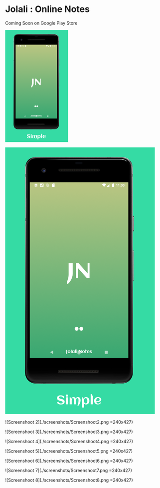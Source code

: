 # Jolali : Online Notes

Coming Soon on Google Play Store

<img src="./screenshots/Screenshoot1.png" width="40%" />

![Screenshoot 1](./screenshots/Screenshoot1.png) <!-- .element height="50%" width="50%" -->

![Screenshoot 2](./screenshots/Screenshoot2.png =240x427)

![Screenshoot 3](./screenshots/Screenshoot3.png =240x427)

![Screenshoot 4](./screenshots/Screenshoot4.png =240x427)

![Screenshoot 5](./screenshots/Screenshoot5.png =240x427)

![Screenshoot 6](./screenshots/Screenshoot6.png =240x427)

![Screenshoot 7](./screenshots/Screenshoot7.png =240x427)

![Screenshoot 8](./screenshots/Screenshoot8.png =240x427)
